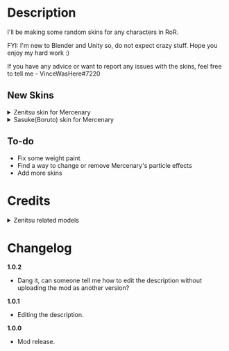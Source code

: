 # Description
I'll be making some random skins for any characters in RoR.

FYI:
I'm new to Blender and Unity so, do not expect crazy stuff. Hope you enjoy my hard work :)

If you have any advice or want to report any issues with the skins, feel free to tell me - VinceWasHere#7220

## New Skins

<details>
<summary>Zenitsu skin for Mercenary</summary>
Just a Zenitsu skin, from the anime called Demon Slayer, for the Mercenary for the time being. It has some clipping issues but at least it's playable, lol
<br>
![](https://cdn.discordapp.com/attachments/864033991623180288/1058841952231096410/image.png) ![](https://cdn.discordapp.com/attachments/864033991623180288/1058840865277223022/35878a21-8755-4116-a415-69141a8bce94.png)
![](https://cdn.discordapp.com/attachments/864033991623180288/1058840867621843044/ad60000f-8377-4139-bd7d-98b4d5379ffd.png) ![](https://cdn.discordapp.com/attachments/864033991623180288/1058840866699096075/640940bf-2fd8-4190-b1eb-2adf5c135d92.png)
</details>

<details>
<summary>Sasuke(Boruto) skin for Mercenary</summary>
No images, yet
<br>

</details>


## To-do
* Fix some weight paint
* Find a way to change or remove Mercenary's particle effects
* Add more skins

# Credits
<details>
<summary>Zenitsu related models</summary>
   * Zenitsu Model: https://sketchfab.com/3d-models/demon-slayer-zenitsu-c0af6cff336c41cabc80baf40d098813
  <br>
   * Zenitsu Nichirin Model: https://sketchfab.com/3d-models/zenitsu-sword-46390aacd66a4bd9859a1174d5cded79
</details>

# Changelog
**1.0.2**

* Dang it, can someone tell me how to edit the description without uploading the mod as another version?


**1.0.1**

* Editing the description.


**1.0.0**

* Mod release.
